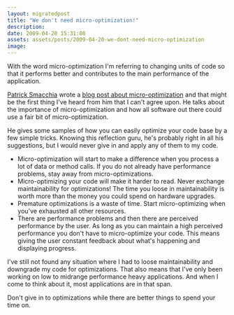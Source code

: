```yaml
---
layout: migratedpost
title: "We don't need micro-optimization!"
description:
date: 2009-04-20 15:31:08
assets: assets/posts/2009-04-20-we-dont-need-micro-optimization
image: 
---
```


With the word micro-optimization I'm referring to changing units of code so that it performs better and contributes to the main performance of the application.

<a href="http://codebetter.com/blogs/patricksmacchia/default.aspx">Patrick Smacchia</a> wrote a <a href="http://codebetter.com/blogs/patricksmacchia/archive/2009/04/19/do-we-need-micro-optimization.aspx">blog post about micro-optimization</a> and that might be the first thing I've heard from him that I can't agree upon. He talks about the importance of micro-optimization and how all software out there could use a fair bit of micro-optimization.

He gives some samples of how you can easily optimize your code base by a few simple tricks. Knowing this reflection guru, he's probably right in all his suggestions, but I would never give in and apply any of them to my code.
<ul>
 <li>Micro-optimization will start to make a difference when you process a lot of data or method calls. If you do not already have performance problems, stay away from micro-optimizations.</li>
 <li>Micro-optimizing your code will make it harder to read. Never exchange maintainability for optimizations! The time you loose in maintainability is worth more than the money you could spend on hardware upgrades.</li>
 <li>Premature optimizations is a waste of time. Start micro-optimizing when you've exhausted all other resources.</li>
 <li>There are performance problems and then there are perceived performance by the user.  As long as you can maintain a high perceived performance you don't have to micro-optimize your code. This means giving the user constant feedback about what's happening and displaying progress.</li>
</ul>
I've still not found any situation where I had to loose maintainability and downgrade my code for optimizations. That also means that I've only been working on low to midrange performance heavy applications. And when I come to think about it, most applications are in that span.

Don't give in to optimizations while there are better things to spend your time on.
